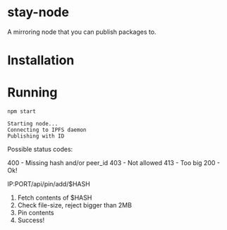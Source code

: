 # stay-node

A mirroring node that you can publish packages to.

# Installation

# Running

`npm start`

```
Starting node...
Connecting to IPFS daemon
Publishing with ID
```

Possible status codes:

400 - Missing hash and/or peer_id
403 - Not allowed
413 - Too big
200 - Ok!


IP:PORT/api/pin/add/$HASH

1. Fetch contents of $HASH
2. Check file-size, reject bigger than 2MB
3. Pin contents
4. Success!
